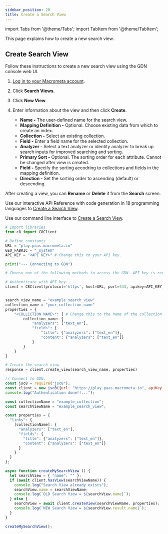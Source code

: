 ```yaml
---
sidebar_position: 20
title: Create a Search View
---
```


import Tabs from '@theme/Tabs';
import TabItem from '@theme/TabItem';

This page explains how to create a new search view.

## Create Search View

<Tabs groupId="operating-systems">
<TabItem value="console" label="Web Console">

Follow these instructions to create a new search view using the GDN console web UI.

1. [Log in to your Macrometa account](https://auth-play.macrometa.io/).
1. Click **Search Views**.
1. Click **New View**.
1. Enter information about the view and then click **Create**.

   - **Name -** The user-defined name for the search view.
   - **Mapping Definition -** Optional. Choose existing data from which to create an index.
    - **Collection -** Select an existing collection.
    - **Field -** Enter a field name for the selected collection.
    - **Analyzer -** Select a text analyzer or identity analyzer to break up search inputs for improved searching and sorting.
   - **Primary Sort -** Optional. The sorting order for each attribute. Cannot be changed after view is created.
    - **Field -** Specify the sorting accodring to collections and fields in the mapping definition.
    - **Direction -** Set the sorting order to ascending (default) or descending.

After creating a view, you can **Rename** or **Delete** it from the **Search** screen.


</TabItem>
<TabItem value="api" label="REST API">

Use our interactive API Reference with code generation in 18 programming languages to [Create a Search View](https://www.macrometa.com/docs/api#/operations/createView).


</TabItem>
<TabItem value="cli" label="CLI">

Use our command line interface to [Create a Search View](../../CLI/search-views-cli.md#gdnsl-view-create).


</TabItem>
<TabItem value="py" label="Python SDK">

```py
# Import libraries
from c8 import C8Client

# Define constants
URL = "play.paas.macrometa.io"
GEO_FABRIC = "_system"
API_KEY = "<API KEY>" # Change this to your API key.

print("--- Connecting to GDN")

# Choose one of the following methods to access the GDN. API key is recommended.

# Authenticate with API key.
client = C8Client(protocol='https', host=URL, port=443, apikey=API_KEY, geofabric=GEO_FABRIC)


search_view_name = "example_search_view"
collection_name = "your_collection_name"
properties = {
    "<COLLECTION NAME>": { # Change this to the name of the collection to use with the search view.
        collection_name: {
            "analyzers": ["text_en"],
            "fields": {
                "title": {"analyzers": ["text_en"]},
                "content": {"analyzers": ["text_en"]}
            }
        }
    }
}

# Create the search view
response = client.create_view(search_view_name, properties)

```

</TabItem>
<TabItem value="js" label="JavaScript SDK">

```js
// Connect to GDN.
const jsc8 = require("jsc8");
const client = new jsc8({url: "https://play.paas.macrometa.io", apiKey: "<API KEY>", fabricName: "_system"});
console.log("Authentication done!!...");

const collectionName = "example_collection";
const searchViewName = "example_search_view";

const properties = {
  "links": {
    [collectionName]: {
      "analyzers": ["text_en"],
      "fields": {
        "title": {"analyzers": ["text_en"]},
        "content": {"analyzers": ["text_en"]}
      }
    }
  }
};

async function createMySearchView () {
  let searchView = { "name": "" };
  if (await client.hasView(searchViewName)) {
    console.log("Search View already exists");
    searchView.name = searchViewName;
    console.log(`OLD Search View = ${searchView.name}`);
  } else {
    searchView = await client.createView(searchViewName, properties);
    console.log(`NEW Search View = ${searchView.result.name}`);
  }
}

createMySearchView();
```

</TabItem>
</Tabs>